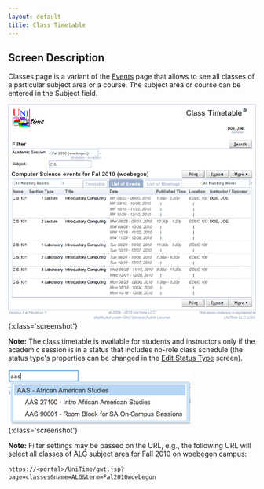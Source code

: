 ```yaml
---
layout: default
title: Class Timetable
---
```



## Screen Description

Classes page is a variant of the [Events](http://help34.unitime.org/Events) page that allows to see all classes of a particular subject area or a course. The subject area or course can be entered in the Subject field.

![Class Timetable](images/class-timetable-1.png){:class='screenshot'}


**Note:** The class timetable is available for students and instructors only if the academic session is in a status that includes no-role class schedule (the status type's properties can be changed in the [Edit Status Type](edit-status-type) screen).

![Class Timetable](images/class-timetable-2.png){:class='screenshot'}

**Note:** Filter settings may be passed on the URL, e.g., the following URL will select all classes of ALG subject area for Fall 2010 on woebegon campus:
```
https://<portal>/UniTime/gwt.jsp?page=classes&name=ALG&term=Fal2010woebegon
```
